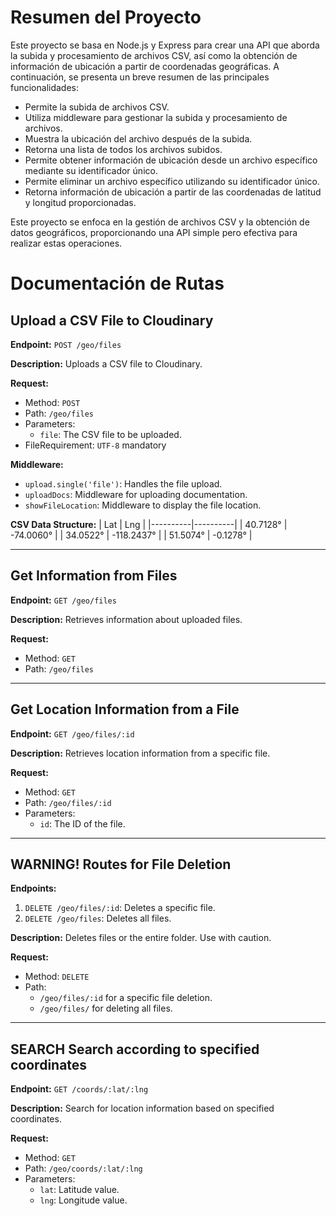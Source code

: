 # Resumen del Proyecto

Este proyecto se basa en Node.js y Express para crear una API que aborda la subida y procesamiento de archivos CSV, así como la obtención de información de ubicación a partir de coordenadas geográficas. A continuación, se presenta un breve resumen de las principales funcionalidades:

- Permite la subida de archivos CSV.
- Utiliza middleware para gestionar la subida y procesamiento de archivos.
- Muestra la ubicación del archivo después de la subida.
- Retorna una lista de todos los archivos subidos.
- Permite obtener información de ubicación desde un archivo específico mediante su identificador único.
- Permite eliminar un archivo específico utilizando su identificador único.
- Retorna información de ubicación a partir de las coordenadas de latitud y longitud proporcionadas.

Este proyecto se enfoca en la gestión de archivos CSV y la obtención de datos geográficos, proporcionando una API simple pero efectiva para realizar estas operaciones.


# Documentación de Rutas
## Upload a CSV File to Cloudinary

**Endpoint:** `POST /geo/files`

**Description:** Uploads a CSV file to Cloudinary.

**Request:**
- Method: `POST`
- Path: `/geo/files`
- Parameters:
  - `file`: The CSV file to be uploaded.
- FileRequirement: `UTF-8` mandatory

**Middleware:**
- `upload.single('file')`: Handles the file upload.
- `uploadDocs`: Middleware for uploading documentation.
- `showFileLocation`: Middleware to display the file location.

**CSV Data Structure:**
| Lat  | Lng |
|----------|----------|
| 40.7128° | -74.0060° |
| 34.0522° | -118.2437° |
| 51.5074° | -0.1278°  |


---

## Get Information from Files

**Endpoint:** `GET /geo/files`

**Description:** Retrieves information about uploaded files.

**Request:**
- Method: `GET`
- Path: `/geo/files`

---

## Get Location Information from a File

**Endpoint:** `GET /geo/files/:id`

**Description:** Retrieves location information from a specific file.

**Request:**
- Method: `GET`
- Path: `/geo/files/:id`
- Parameters:
  - `id`: The ID of the file.

---

## WARNING! Routes for File Deletion

**Endpoints:**
1. `DELETE /geo/files/:id`: Deletes a specific file.
2. `DELETE /geo/files`: Deletes all files.

**Description:** Deletes files or the entire folder. Use with caution.

**Request:**
- Method: `DELETE`
- Path:
  - `/geo/files/:id` for a specific file deletion.
  - `/geo/files/` for deleting all files.

---

## SEARCH Search according to specified coordinates

**Endpoint:** `GET /coords/:lat/:lng`

**Description:** Search for location information based on specified coordinates.

**Request:**
- Method: `GET`
- Path: `/geo/coords/:lat/:lng`
- Parameters:
  - `lat`: Latitude value.
  - `lng`: Longitude value.
